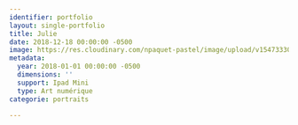 ```yaml
---
identifier: portfolio
layout: single-portfolio
title: Julie
date: 2018-12-18 00:00:00 -0500
image: https://res.cloudinary.com/npaquet-pastel/image/upload/v1547333087/18057092_1893537620915476_6045476951076335402_n.jpg
metadata:
  year: 2018-01-01 00:00:00 -0500
  dimensions: ''
  support: Ipad Mini
  type: Art numérique
categorie: portraits

---
```

